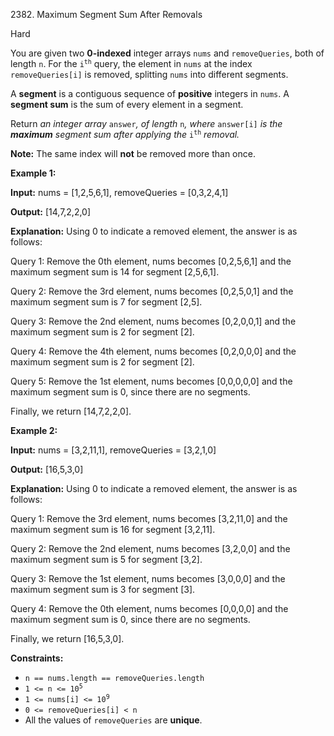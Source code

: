 2382\. Maximum Segment Sum After Removals

Hard

You are given two **0-indexed** integer arrays `nums` and `removeQueries`, both of length `n`. For the <code>i<sup>th</sup></code> query, the element in `nums` at the index `removeQueries[i]` is removed, splitting `nums` into different segments.

A **segment** is a contiguous sequence of **positive** integers in `nums`. A **segment sum** is the sum of every element in a segment.

Return _an integer array_ `answer`_, of length_ `n`_, where_ `answer[i]` _is the **maximum** segment sum after applying the_ <code>i<sup>th</sup></code> _removal._

**Note:** The same index will **not** be removed more than once.

**Example 1:**

**Input:** nums = [1,2,5,6,1], removeQueries = [0,3,2,4,1]

**Output:** [14,7,2,2,0]

**Explanation:** Using 0 to indicate a removed element, the answer is as follows:

Query 1: Remove the 0th element, nums becomes [0,2,5,6,1] and the maximum segment sum is 14 for segment [2,5,6,1].

Query 2: Remove the 3rd element, nums becomes [0,2,5,0,1] and the maximum segment sum is 7 for segment [2,5].

Query 3: Remove the 2nd element, nums becomes [0,2,0,0,1] and the maximum segment sum is 2 for segment [2].

Query 4: Remove the 4th element, nums becomes [0,2,0,0,0] and the maximum segment sum is 2 for segment [2].

Query 5: Remove the 1st element, nums becomes [0,0,0,0,0] and the maximum segment sum is 0, since there are no segments.

Finally, we return [14,7,2,2,0].

**Example 2:**

**Input:** nums = [3,2,11,1], removeQueries = [3,2,1,0]

**Output:** [16,5,3,0]

**Explanation:** Using 0 to indicate a removed element, the answer is as follows:

Query 1: Remove the 3rd element, nums becomes [3,2,11,0] and the maximum segment sum is 16 for segment [3,2,11].

Query 2: Remove the 2nd element, nums becomes [3,2,0,0] and the maximum segment sum is 5 for segment [3,2].

Query 3: Remove the 1st element, nums becomes [3,0,0,0] and the maximum segment sum is 3 for segment [3].

Query 4: Remove the 0th element, nums becomes [0,0,0,0] and the maximum segment sum is 0, since there are no segments.

Finally, we return [16,5,3,0].

**Constraints:**

*   `n == nums.length == removeQueries.length`
*   <code>1 <= n <= 10<sup>5</sup></code>
*   <code>1 <= nums[i] <= 10<sup>9</sup></code>
*   `0 <= removeQueries[i] < n`
*   All the values of `removeQueries` are **unique**.